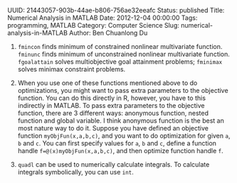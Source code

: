 UUID: 21443057-903b-44ae-b806-756ae32eeafc
Status: published
Title: Numerical Analysis in MATLAB
Date: 2012-12-04 00:00:00
Tags: programming, MATLAB
Category: Computer Science
Slug: numerical-analysis-in-MATLAB
Author: Ben Chuanlong Du


1. `fmincon` finds minimum of constrained nonlinear multivariate function.
`fminunc` finds minimum of unconstrained nonlinear multivariate function.
`fgoalattain` solves multiobjective goal attainment problems; 
`fminimax` solves minimax constraint problems.

2. When you use one of these functions mentioned above to do optimizations, 
you might want to pass extra parameters to the objective function. 
You can do this directly in R, 
however, 
you have to this indirectly in MATLAB. 
To pass extra parameters to the objective function, 
there are 3 different ways: anonymous function, nested function and global variable. 
I think anonymous function is the best an most nature way to do it. 
Suppose you have defined an objective function `myObjFun(x,a,b,c)`, 
and you want to do optimization for given `a`, `b` and `c`. 
You can first specify values for `a`, `b` and `c`, 
define a function handle `f=@(x)myObjFun(x,a,b,c)`, 
and then optimize function handle `f`.

3. `quadl` can be used to numerically calculate integrals. 
To calculate integrals symbolically, 
you can use `int`.

